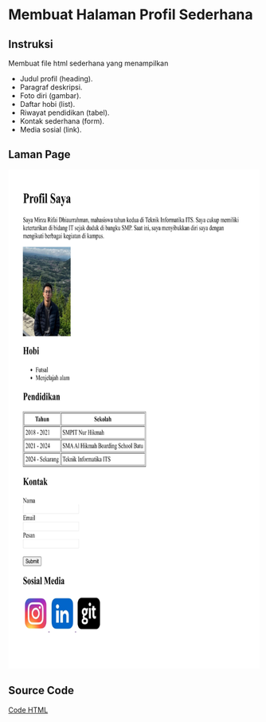 # Membuat Halaman Profil Sederhana
## Instruksi
Membuat file html sederhana yang menampilkan
- Judul profil (heading).
- Paragraf deskripsi.
- Foto diri (gambar).
- Daftar hobi (list).
- Riwayat pendidikan (tabel).
- Kontak sederhana (form).
- Media sosial (link).

## Laman Page

<img src="pageview.jpg" alt="Laman web" height="1000">

## Source Code
[Code HTML](https://github.com/rifaidh/WebPro-Mirza-Rifai/edit/main/Pertemuan%202/profile.html)
